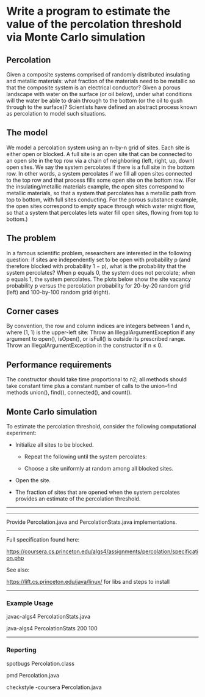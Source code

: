 # Write a program to estimate the value of the percolation threshold via Monte Carlo simulation

## Percolation

Given a composite systems comprised of randomly distributed insulating and metallic materials: what fraction of the materials need to be metallic so that the composite system is an electrical conductor? Given a porous landscape with water on the surface (or oil below), under what conditions will the water be able to drain through to the bottom (or the oil to gush through to the surface)? Scientists have defined an abstract process known as percolation to model such situations.

## The model

We model a percolation system using an n-by-n grid of sites. Each site is either open or blocked. A full site is an open site that can be connected to an open site in the top row via a chain of neighboring (left, right, up, down) open sites. We say the system percolates if there is a full site in the bottom row. In other words, a system percolates if we fill all open sites connected to the top row and that process fills some open site on the bottom row. (For the insulating/metallic materials example, the open sites correspond to metallic materials, so that a system that percolates has a metallic path from top to bottom, with full sites conducting. For the porous substance example, the open sites correspond to empty space through which water might flow, so that a system that percolates lets water fill open sites, flowing from top to bottom.)

## The problem

In a famous scientific problem, researchers are interested in the following question: if sites are independently set to be open with probability p (and therefore blocked with probability 1 − p), what is the probability that the system percolates? When p equals 0, the system does not percolate; when p equals 1, the system percolates. The plots below show the site vacancy probability p versus the percolation probability for 20-by-20 random grid (left) and 100-by-100 random grid (right).

## Corner cases  
By convention, the row and column indices are integers between 1 and n, where (1, 1) is the upper-left site: Throw an IllegalArgumentException if any argument to open(), isOpen(), or isFull() is outside its prescribed range. Throw an IllegalArgumentException in the constructor if n ≤ 0.

## Performance requirements
The constructor should take time proportional to n2; all methods should take constant time plus a constant number of calls to the union–find methods union(), find(), connected(), and count().

## Monte Carlo simulation

To estimate the percolation threshold, consider the following computational experiment:

- Initialize all sites to be blocked.

    - Repeat the following until the system percolates:

    - Choose a site uniformly at random among all blocked sites.

- Open the site.

- The fraction of sites that are opened when the system percolates provides an estimate of the percolation threshold.

***
***
Provide Percolation.java and PercolationStats.java implementations.
***

Full specification found here: 

https://coursera.cs.princeton.edu/algs4/assignments/percolation/specification.php

See also: 

https://lift.cs.princeton.edu/java/linux/ for libs and steps to install

***

### Example Usage

javac-algs4 PercolationStats.java

java-algs4 PercolationStats 200 100

***

### Reporting

spotbugs Percolation.class

pmd Percolation.java

checkstyle -coursera Percolation.java
